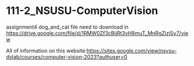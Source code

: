 # 111-2_NSUSU-ComputerVision
assignment4 dog_and_cat file need to download in https://drive.google.com/file/d/1RMW0Zf3cBjjRt3vH8muT_MnRgZizjSy7/view


All of information on this website:https://sites.google.com/view/nsysu-dvlab/courses/computer-vision-2023?authuser=0
